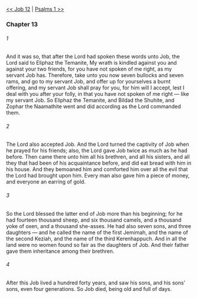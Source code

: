 [<< Job 12](Job%2012)  |  [Psalms 1 >>](Psalms%201)

### Chapter 13
###### 1
And it was so, that after the Lord had spoken these words unto Job, the Lord said to Eliphaz the Temanite, My wrath is kindled against you and against your two friends, for you have not spoken of me right, as my servant Job has. Therefore, take unto you now seven bullocks and seven rams, and go to my servant Job, and offer up for yourselves a burnt offering, and my servant Job shall pray for you, for him will I accept, lest I deal with you after your folly, in that you have not spoken of me right — like my servant Job. So Eliphaz the Temanite, and Bildad the Shuhite, and Zophar the Naamathite went and did according as the Lord commanded them.

###### 2
The Lord also accepted Job. And the Lord turned the captivity of Job when he prayed for his friends; also, the Lord gave Job twice as much as he had before. Then came there unto him all his brethren, and all his sisters, and all they that had been of his acquaintance before, and did eat bread with him in his house. And they bemoaned him and comforted him over all the evil that the Lord had brought upon him. Every man also gave him a piece of money, and everyone an earring of gold.

###### 3
So the Lord blessed the latter end of Job more than his beginning; for he had fourteen thousand sheep, and six thousand camels, and a thousand yoke of oxen, and a thousand she-asses. He had also seven sons, and three daughters — and he called the name of the first Jemimah, and the name of the second Keziah, and the name of the third Kerenhappuch. And in all the land were no women found so fair as the daughters of Job. And their father gave them inheritance among their brethren.

###### 4
After this Job lived a hundred forty years, and saw his sons, and his sons’ sons, even four generations. So Job died, being old and full of days.